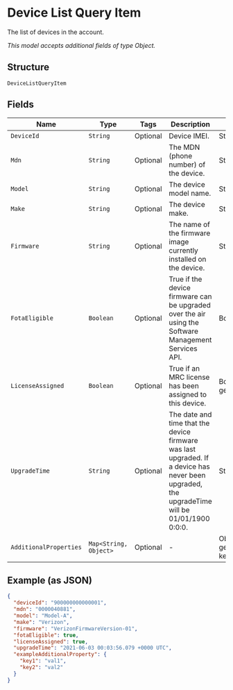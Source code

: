 
# Device List Query Item

The list of devices in the account.

*This model accepts additional fields of type Object.*

## Structure

`DeviceListQueryItem`

## Fields

| Name | Type | Tags | Description | Getter | Setter |
|  --- | --- | --- | --- | --- | --- |
| `DeviceId` | `String` | Optional | Device IMEI. | String getDeviceId() | setDeviceId(String deviceId) |
| `Mdn` | `String` | Optional | The MDN (phone number) of the device. | String getMdn() | setMdn(String mdn) |
| `Model` | `String` | Optional | The device model name. | String getModel() | setModel(String model) |
| `Make` | `String` | Optional | The device make. | String getMake() | setMake(String make) |
| `Firmware` | `String` | Optional | The name of the firmware image currently installed on the device. | String getFirmware() | setFirmware(String firmware) |
| `FotaEligible` | `Boolean` | Optional | True if the device firmware can be upgraded over the air using the Software Management Services API. | Boolean getFotaEligible() | setFotaEligible(Boolean fotaEligible) |
| `LicenseAssigned` | `Boolean` | Optional | True if an MRC license has been assigned to this device. | Boolean getLicenseAssigned() | setLicenseAssigned(Boolean licenseAssigned) |
| `UpgradeTime` | `String` | Optional | The date and time that the device firmware was last upgraded. If a device has never been upgraded, the upgradeTime will be 01/01/1900 0:0:0. | String getUpgradeTime() | setUpgradeTime(String upgradeTime) |
| `AdditionalProperties` | `Map<String, Object>` | Optional | - | Object getAdditionalProperty(String key) | additionalProperty(String key, Object value) |

## Example (as JSON)

```json
{
  "deviceId": "900000000000001",
  "mdn": "0000040881",
  "model": "Model-A",
  "make": "Verizon",
  "firmware": "VerizonFirmwareVersion-01",
  "fotaEligible": true,
  "licenseAssigned": true,
  "upgradeTime": "2021-06-03 00:03:56.079 +0000 UTC",
  "exampleAdditionalProperty": {
    "key1": "val1",
    "key2": "val2"
  }
}
```

